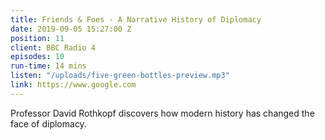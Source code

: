 ```yaml
---
title: Friends & Foes - A Narrative History of Diplomacy
date: 2019-09-05 15:27:00 Z
position: 11
client: BBC Radio 4
episodes: 10
run-time: 14 mins
listen: "/uploads/five-green-bottles-preview.mp3"
link: https://www.google.com
---
```


Professor David Rothkopf discovers how modern history has changed the face of diplomacy.